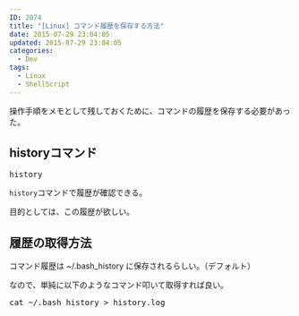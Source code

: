 ```yaml
---
ID: 2074
title: "[Linux] コマンド履歴を保存する方法"
date: 2015-07-29 23:04:05
updated: 2015-07-29 23:04:05
categories:
  - Dev
tags:
  - Linux
  - ShellScript
---
```


操作手順をメモとして残しておくために、コマンドの履歴を保存する必要があった。

<!--more-->
<h2>historyコマンド</h2>
<pre class="cmd">history</pre>
<code>history</code>コマンドで履歴が確認できる。

目的としては、この履歴が欲しい。

<h2>履歴の取得方法</h2>
コマンド履歴は ~/.bash_history に保存されるらしい。（デフォルト）

なので、単純に以下のようなコマンド叩いて取得すれば良い。

<pre class="cmd">cat ~/.bash_history > history.log</pre>

